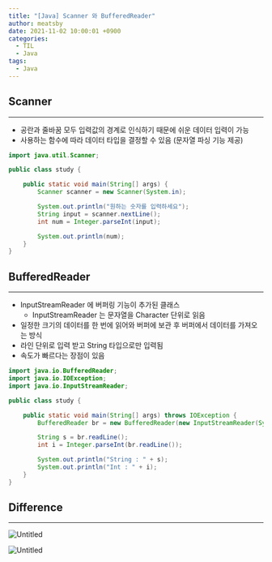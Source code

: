 ```yaml
---
title: "[Java] Scanner 와 BufferedReader"
author: meatsby
date: 2021-11-02 10:00:01 +0900
categories:
  - TIL
  - Java
tags:
  - Java
---
```

## Scanner
---
- 공란과 줄바꿈 모두 입력값의 경계로 인식하기 때문에 쉬운 데이터 입력이 가능
- 사용하는 함수에 따라 데이터 타입을 결정할 수 있음 (문자열 파싱 기능 제공)

```java
import java.util.Scanner;

public class study {

    public static void main(String[] args) {
        Scanner scanner = new Scanner(System.in);

        System.out.println("원하는 숫자를 입력하세요");
        String input = scanner.nextLine();
        int num = Integer.parseInt(input);

        System.out.println(num);
    }
}
```

## BufferedReader
---
- InputStreamReader 에 버퍼링 기능이 추가된 클래스
    - InputStreamReader 는 문자열을 Character 단위로 읽음
- 일정한 크기의 데이터를 한 번에 읽어와 버퍼에 보관 후 버퍼에서 데이터를 가져오는 방식
- 라인 단위로 입력 받고 String 타입으로만 입력됨
- 속도가 빠르다는 장점이 있음

```java
import java.io.BufferedReader;
import java.io.IOException;
import java.io.InputStreamReader;

public class study {

    public static void main(String[] args) throws IOException {
        BufferedReader br = new BufferedReader(new InputStreamReader(System.in)); // 선언

        String s = br.readLine(); 
        int i = Integer.parseInt(br.readLine()); 

        System.out.println("String : " + s);
        System.out.println("Int : " + i);
    }
}
```

## Difference
---
![Untitled](/assets/img/2021-11-02-scanner-and-buffered-reader/buffer.png)

![Untitled](/assets/img/2021-11-02-scanner-and-buffered-reader/difference.png)
